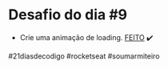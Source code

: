 # Desafio do dia #9

+ Crie uma animação de loading.  <a href="https://lucyanovidio.github.io/desafio-21-dias-codigo-rocketseat/dia-9">FEITO</a> ✔️

#21diasdecodigo #rocketseat #soumarmiteiro
